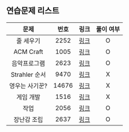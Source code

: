 ## 연습문제 리스트
|문제|번호|링크|풀이 여부|
|:---:|:---:|:---:|:---:|
|줄 세우기|2252|[링크](http://boj.kr/2252)|O|
|ACM Craft|1005|[링크](http://boj.kr/1005)|O|
|음악프로그램|2623|[링크](http://boj.kr/2623)|O|
|Strahler 순서|9470|[링크](http://boj.kr/9470)|X|
|영우는 사기꾼?|14676|[링크](http://boj.kr/14676)|X|
|게임 개발|1516|[링크](http://boj.kr/1516)|X|
|작업|2056|[링크](http://boj.kr/2056)|O|
|장난감 조립|2637|[링크](http://boj.kr/2637)|O|
